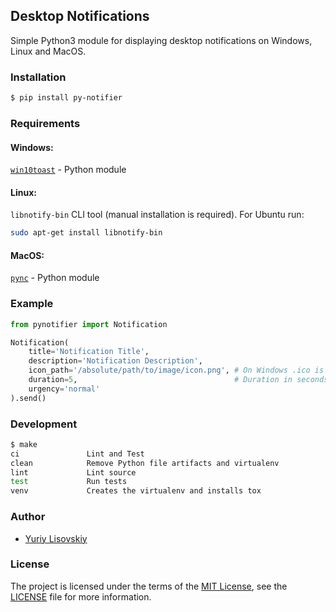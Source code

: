 ## Desktop Notifications

Simple Python3 module for displaying desktop notifications on Windows, Linux and MacOS.

### Installation
```bash
$ pip install py-notifier
```

### Requirements
#### Windows:
[`win10toast`](https://github.com/jithurjacob/Windows-10-Toast-Notifications) - Python module
#### Linux:
`libnotify-bin` CLI tool (manual installation is required). For Ubuntu run:
```bash
sudo apt-get install libnotify-bin
```
#### MacOS:
[`pync`](https://github.com/SeTeM/pync) - Python module

### Example
```python
from pynotifier import Notification

Notification(
	title='Notification Title',
	description='Notification Description',
	icon_path='/absolute/path/to/image/icon.png', # On Windows .ico is required, on Linux - .png
	duration=5,                                   # Duration in seconds
	urgency='normal'
).send()
```

### Development

```bash
$ make
ci               Lint and Test
clean            Remove Python file artifacts and virtualenv
lint             Lint source
test             Run tests
venv             Creates the virtualenv and installs tox
```

### Author
* [Yuriy Lisovskiy](https://github.com/YuriyLisovskiy)

### License
The project is licensed under the terms of the [MIT License](https://opensource.org/licenses/mit),
see the [LICENSE](LICENSE) file for more information.
